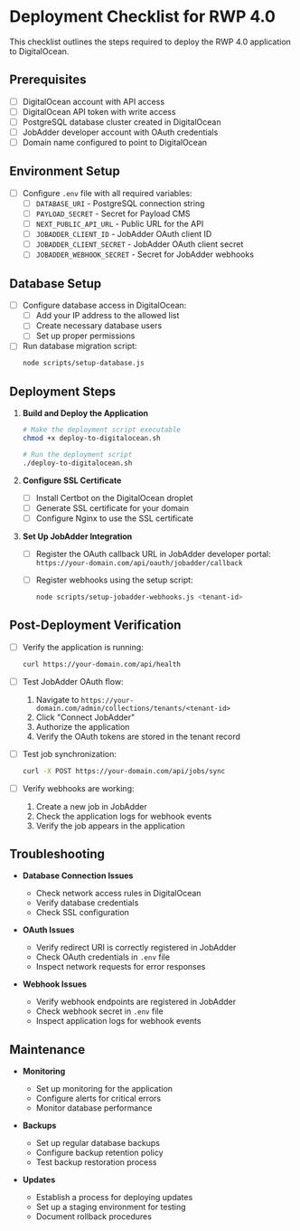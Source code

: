 # Deployment Checklist for RWP 4.0

This checklist outlines the steps required to deploy the RWP 4.0 application to DigitalOcean.

## Prerequisites

- [ ] DigitalOcean account with API access
- [ ] DigitalOcean API token with write access
- [ ] PostgreSQL database cluster created in DigitalOcean
- [ ] JobAdder developer account with OAuth credentials
- [ ] Domain name configured to point to DigitalOcean

## Environment Setup

- [ ] Configure `.env` file with all required variables:
  - [ ] `DATABASE_URI` - PostgreSQL connection string
  - [ ] `PAYLOAD_SECRET` - Secret for Payload CMS
  - [ ] `NEXT_PUBLIC_API_URL` - Public URL for the API
  - [ ] `JOBADDER_CLIENT_ID` - JobAdder OAuth client ID
  - [ ] `JOBADDER_CLIENT_SECRET` - JobAdder OAuth client secret
  - [ ] `JOBADDER_WEBHOOK_SECRET` - Secret for JobAdder webhooks

## Database Setup

- [ ] Configure database access in DigitalOcean:
  - [ ] Add your IP address to the allowed list
  - [ ] Create necessary database users
  - [ ] Set up proper permissions

- [ ] Run database migration script:
  ```bash
  node scripts/setup-database.js
  ```

## Deployment Steps

1. **Build and Deploy the Application**

   ```bash
   # Make the deployment script executable
   chmod +x deploy-to-digitalocean.sh
   
   # Run the deployment script
   ./deploy-to-digitalocean.sh
   ```

2. **Configure SSL Certificate**

   - [ ] Install Certbot on the DigitalOcean droplet
   - [ ] Generate SSL certificate for your domain
   - [ ] Configure Nginx to use the SSL certificate

3. **Set Up JobAdder Integration**

   - [ ] Register the OAuth callback URL in JobAdder developer portal:
     `https://your-domain.com/api/oauth/jobadder/callback`
   
   - [ ] Register webhooks using the setup script:
     ```bash
     node scripts/setup-jobadder-webhooks.js <tenant-id>
     ```

## Post-Deployment Verification

- [ ] Verify the application is running:
  ```bash
  curl https://your-domain.com/api/health
  ```

- [ ] Test JobAdder OAuth flow:
  1. Navigate to `https://your-domain.com/admin/collections/tenants/<tenant-id>`
  2. Click "Connect JobAdder"
  3. Authorize the application
  4. Verify the OAuth tokens are stored in the tenant record

- [ ] Test job synchronization:
  ```bash
  curl -X POST https://your-domain.com/api/jobs/sync
  ```

- [ ] Verify webhooks are working:
  1. Create a new job in JobAdder
  2. Check the application logs for webhook events
  3. Verify the job appears in the application

## Troubleshooting

- **Database Connection Issues**
  - Check network access rules in DigitalOcean
  - Verify database credentials
  - Check SSL configuration

- **OAuth Issues**
  - Verify redirect URI is correctly registered in JobAdder
  - Check OAuth credentials in `.env` file
  - Inspect network requests for error responses

- **Webhook Issues**
  - Verify webhook endpoints are registered in JobAdder
  - Check webhook secret in `.env` file
  - Inspect application logs for webhook events

## Maintenance

- **Monitoring**
  - Set up monitoring for the application
  - Configure alerts for critical errors
  - Monitor database performance

- **Backups**
  - Set up regular database backups
  - Configure backup retention policy
  - Test backup restoration process

- **Updates**
  - Establish a process for deploying updates
  - Set up a staging environment for testing
  - Document rollback procedures